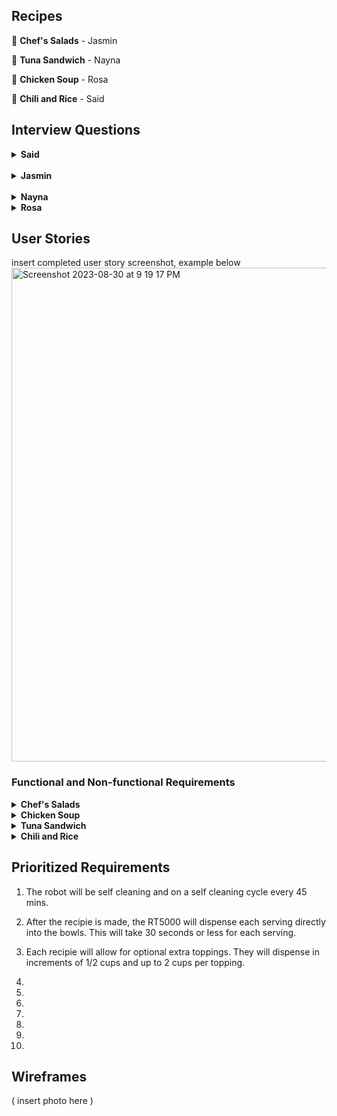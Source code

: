 ## Recipes

🥗 **Chef's Salads** - Jasmin

🥪 **Tuna Sandwich** - Nayna

🥘 **Chicken Soup** - Rosa

🍛 **Chili and Rice** - Said

## Interview Questions

<details> <summary><b>Said</b></summary>

1. what kind of spices do you like?
<br>
2. what type of rices do you want to see on the app?
<br>
3. Are you allergic to any beans , spicys?
<br>
4. What kind of beans do you prefer?
<br>
5. What kind of meat do you want in your chilli?
<br>
6. How spicy should the chilli be 1-10?
<br>
7. Do you want any extra toppings with your chilli?
<br>
8. Would you prefer a less calroie chill?
<br>
9. Do you want a vegeterian option?
<br>
10. What serving size would you prefer?
</details>
<br>
<details> <summary><b>Jasmin</b></summary>
<br>
1. What are the main ingredients that should be included in a chef salad recipe for the RT5000?
<br>
2. Should the recipes focus on certain salad greens like romaine, spinach, arugula, etc. or allow for a mix?
<br>
3. What types of proteins would you want incorporated - grilled chicken, hard boiled eggs, tuna, etc.?
<br>
4. Would you want recipes that include cheese or avoid dairy? If so, what types of cheese?
<br>
5. What chopped vegetables should be standard for these chef salad recipes - tomatoes, cucumbers, peppers, etc.?
<br>
6. Would croutons or crunchy toppings be a desired ingredient?
<br>
7. What types of dressings would you want as options - vinaigrettes, creamy dressings, oil and vinegar, etc.?
<br>
8. Should there be recipes for both side salad portions and entree-sized salads?
<br>
9. How should the robot handle chopping and mixing ingredients? Does the order matter?
<br>
10. What bowl or container should the robot plan to assemble and serve the salad in?
</details>
<br>
<details> <summary><b>Nayna</b></summary>
 <br> 
1. Can you provide a step-by-step breakdown of the tuna sandwich preparation process?
<br>
2. Can users customize the type of bread and condiments for the sandwich? How is this specified?
<br>
3. How does the robot determine the appropriate amount of tuna to use for each sandwich?
<br>
4. How does the RT5000 ensure an even and consistent spread of the condiment on the bread?
<br>
5. How intuitive is the RT5000’s app for users who might not be tech-savvy?
<br>
6. Can users specify preferences such as toasted bread or the inclusion of additional ingredients like cheese?
<br>
7. How flexible is the robot’s customization to suit individual taste preferences?
<br>
8. How does the robot handle any spills or messes that occur during the sandwich-making process?
<br>
9. How does the robot ensure a visually appealing presentation?
<br>
10. How does the robot handle interruptions, such as power outages or accidental stops?
</details>

<details> <summary><b>Rosa</b></summary>
  
1. What type of soup base will this recipe call for?
<br>
2. Will the user be able to tweak the recipe based on allergies and portion sizes?
<br>
3. How quickly will the RT5000 be expected to make this recipe?
<br>
4. What tools have the RT5000 used prior to making a chicken soup?
<br>
5. What type of material is the RT5000 made of? Will it be water and heat resistent in case of any mishaps?
<br>
6. Will we need to program RT5000 to cleanup directly after the soup is made?
<br>
7. How many serving sizes will RT5000 be able to produce at once?
<br>
8. Would you want a simple chicken soup with or without noodles?
<br>
9. Would you want extra toppings for this salad? If so, which ones?
<br>
10. What types of seasonings would this recipie require?
</details>

## User Stories

insert completed user story screenshot, example below
<img width="790" alt="Screenshot 2023-08-30 at 9 19 17 PM" src="https://github.com/rosasam17/RobotApp/assets/63333003/5d36f46c-daad-4096-906b-66ff65fdacb7">

### Functional and Non-functional Requirements

<details> <summary><b>Chef's Salads</b></summary>
  
1. 
   Functional: Include diced chicken and cheddar cheese as ingredients.
   
   Non-functional: Use child-safe knives and prep 30% smaller salad portions.
   <br>

3.  
   Functional: Include tuna and chopped hard boiled eggs as protein options.

   Non-functional: Allow user to select desired portion size up to 2 cups.
   <br>

3. 
   Functional: Offer low-calorie dressing options like vinaigrette.
   
   Non-functional: Allow user to cap maximum calories for salad recipe.
   <br>

5. 
   Functional: Include menu of vegetable options like tomatoes, peppers, onions, etc. to add.
   
   Non-functional: Robot should slice veggies into uniform thin slices for best mouthfeel.
   <br>

7. 
   Functional: Leave out croutons and select gluten-free dressings.

   Non-functional: Check all ingredients for gluten and confirm recipe is gluten-free.
   <br>

9.
    Functional: Default to entree-sized portions with added protein.

    Non-functional: Salad must contain at least 15g protein.
  <br>

11.
   Functional: Include bacon bits, cucumber, beets, and onion as ingredient options.

   Non-functional: Dressings must be creamy ranch or balsamic vinaigrette.
   <br>

13.
   Functional: Allow users to add crispy toppings like wonton strips or tortilla chips.

Non-functional: Toppings must stay crispy at least 15 minutes after dressing.
<br>
  
9.
   Functional: Do not include nuts among ingredient options.

Non-functional: Confirm no risk of cross-contamination from manufacturing.
<br>
  
10.
    Functional: Prompt user to add ingredients to robot immediately before preparing recipe.

Non-functional: All ingredients must be used within 5 days of purchase.
<br>

</details>

<details> <summary><b>Chicken Soup</b></summary>
  
1. 
   Functional: This robot must include real chicken, no substitutes.
   
   Non-functional: The chicken will be cubed into half inch squares and be dispersed immediately after soup boils.
   <br>

2. 
   Functional: The RT5000 will self sanitize before any recipe is started.
   
   Non-functional: The self sanitizing process will occur every 45 minutes.
   <br>

3. 
   Functional: This recipe will have seasonings such as chicken bullion, salt, pepper, garlic podwer, rosemary and thyme.
   
   Non-functional: The seasoning will disperse in tbs increments 10 seconds after the other.
   <br>

4. 
   Functional: This recipe will use chicken stock.
   
   Non-functional: The chicken stock will be measured in precise measurements.
   <br>

5. 
   Functional: This recipie will be a low sodium soup.
   
   Non-functional: The salt will need to be 50% less sodium salt from the Morton brand.
   <br>

6. 
   Functional: The soup will be hot.
   
   Non-functional: The soup must be between 136 and 162 degrees farenheight upon completion. 
   <br>

7. 
   Functional: The soup will have optional toppings.
   
   Non-functional: Each topping will disperse a half cup of whichever topping is chosen right after the recipie is made.
   <br>

8. 
   Functional: The soup will be able to make a family size or individual meal.

   Non-functional: The threshold for the amount of servings will be 6. The range odd serving sizes will be 1-6.
   <br>

 9. 
   Functional: The serving will be poured directly into bowls.
   
   Non-functional: It will take 30 seconds for each serving size to be served.
   <br>

10. 
   Functional: The recipie will contain carrots and celery.
   
   Non-functional: The RT5000 will be able to measure 2 cups of carrots and 1 cup of celery to be put in 1 minute after the chicken is added.
   <br>

</details>

<details> <summary><b>Tuna Sandwich</b></summary>
  
1. 
   Functional: 
   
   Non-functional:
   <br>

3. 
   Functional: 
   
   Non-functional: 
<br>
4. 
   Functional: 
   
   Non-functional:
<br>
5. 
   Functional: 
   
   Non-functional:
<br>
6. 
   Functional: 
   
   Non-functional:
<br>
7. 
   Functional: 
   
   Non-functional: 
<br>
8. 
   Functional: 
   
   Non-functional:
<br>
9. 
   Functional: 
   
   Non-functional:
<br>
10. 
   Functional: 
   
   Non-functional:
<br>
11.  Functional:
    
     Non-functional:
<br>
</details>

<details> <summary><b>Chili and Rice</b></summary>
  
1. 
   Functional: 
   
   Non-functional:
<br>
2. 
   Functional: 
   
   Non-functional: 
<br>
3. 
   Functional: 
   
   Non-functional:
<br>
4. 
   Functional: 
   
   Non-functional:
<br>
5. 
   Functional: 
   
   Non-functional:
<br>
6. 
   Functional: 
   
   Non-functional: 
<br>
7. 
   Functional: 
   
   Non-functional:
<br>
8. 
   Functional: 
   
   Non-functional:
<br>
9. 
   Functional: 
   
   Non-functional:
<br>
10.  Functional:

     Non-functional:

</details>

## Prioritized Requirements

1. The robot will be self cleaning and on a self cleaning cycle every 45 mins.

2. After the recipie is made, the RT5000 will dispense each serving directly into the bowls. This will take 30 seconds or less for each serving.

3. Each recipie will allow for optional extra toppings. They will dispense in increments of 1/2 cups and up to 2 cups per topping.

4.

5.

6.

7.

8.

9.

10.

## Wireframes

( insert photo here ) 

